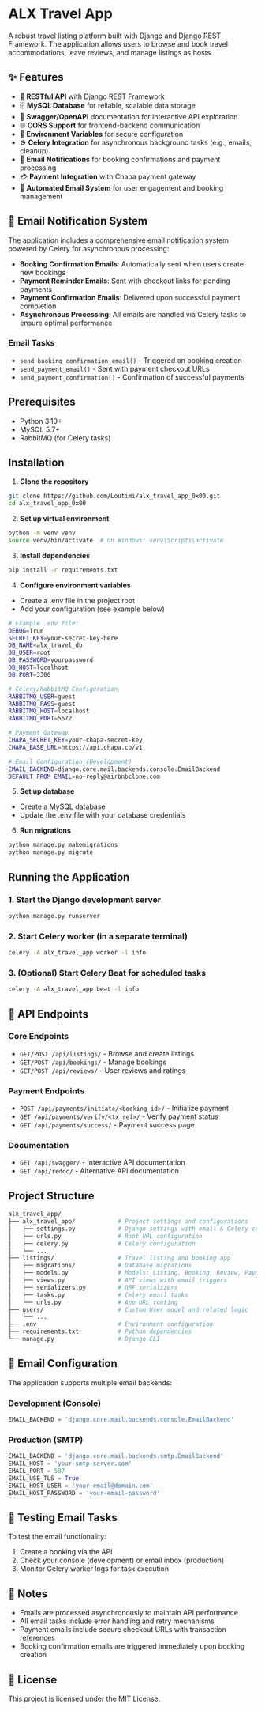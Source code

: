 # ALX Travel App

A robust travel listing platform built with Django and Django REST Framework. The application allows users to browse and book travel accommodations, leave reviews, and manage listings as hosts.

## ✨ Features

- 🔌 **RESTful API** with Django REST Framework
- 🗄️ **MySQL Database** for reliable, scalable data storage
- 📄 **Swagger/OpenAPI** documentation for interactive API exploration
- 🌐 **CORS Support** for frontend-backend communication
- 🔐 **Environment Variables** for secure configuration
- ⚙️ **Celery Integration** for asynchronous background tasks (e.g., emails, cleanup)
- 📧 **Email Notifications** for booking confirmations and payment processing
- 💳 **Payment Integration** with Chapa payment gateway
- 🔔 **Automated Email System** for user engagement and booking management

## 📧 Email Notification System

The application includes a comprehensive email notification system powered by Celery for asynchronous processing:

- **Booking Confirmation Emails**: Automatically sent when users create new bookings
- **Payment Reminder Emails**: Sent with checkout links for pending payments
- **Payment Confirmation Emails**: Delivered upon successful payment completion
- **Asynchronous Processing**: All emails are handled via Celery tasks to ensure optimal performance

### Email Tasks

- `send_booking_confirmation_email()` - Triggered on booking creation
- `send_payment_email()` - Sent with payment checkout URLs
- `send_payment_confirmation()` - Confirmation of successful payments

## Prerequisites

- Python 3.10+
- MySQL 5.7+
- RabbitMQ (for Celery tasks)

## Installation

1. **Clone the repository**
```bash
git clone https://github.com/Loutimi/alx_travel_app_0x00.git
cd alx_travel_app_0x00
```

2. **Set up virtual environment**
```bash
python -m venv venv
source venv/bin/activate  # On Windows: venv\Scripts\activate
```

3. **Install dependencies**
```bash
pip install -r requirements.txt
```

4. **Configure environment variables**

- Create a .env file in the project root
- Add your configuration (see example below)

```bash
# Example .env file:
DEBUG=True
SECRET_KEY=your-secret-key-here
DB_NAME=alx_travel_db
DB_USER=root
DB_PASSWORD=yourpassword
DB_HOST=localhost
DB_PORT=3306

# Celery/RabbitMQ Configuration
RABBITMQ_USER=guest
RABBITMQ_PASS=guest
RABBITMQ_HOST=localhost
RABBITMQ_PORT=5672

# Payment Gateway
CHAPA_SECRET_KEY=your-chapa-secret-key
CHAPA_BASE_URL=https://api.chapa.co/v1

# Email Configuration (Development)
EMAIL_BACKEND=django.core.mail.backends.console.EmailBackend
DEFAULT_FROM_EMAIL=no-reply@airbnbclone.com
```

5. **Set up database**
   
- Create a MySQL database
- Update the .env file with your database credentials

6. **Run migrations**
```bash
python manage.py makemigrations
python manage.py migrate
```

## Running the Application

### 1. Start the Django development server
```bash
python manage.py runserver
```

### 2. Start Celery worker (in a separate terminal)
```bash
celery -A alx_travel_app worker -l info
```

### 3. (Optional) Start Celery Beat for scheduled tasks
```bash
celery -A alx_travel_app beat -l info
```

## 🚀 API Endpoints

### Core Endpoints
- `GET/POST /api/listings/` - Browse and create listings
- `GET/POST /api/bookings/` - Manage bookings
- `GET/POST /api/reviews/` - User reviews and ratings

### Payment Endpoints
- `POST /api/payments/initiate/<booking_id>/` - Initialize payment
- `GET /api/payments/verify/<tx_ref>/` - Verify payment status
- `GET /api/payments/success/` - Payment success page

### Documentation
- `GET /api/swagger/` - Interactive API documentation
- `GET /api/redoc/` - Alternative API documentation

## Project Structure

```bash
alx_travel_app/
├── alx_travel_app/            # Project settings and configurations
│   ├── settings.py            # Django settings with email & Celery config
│   ├── urls.py                # Root URL configuration
│   ├── celery.py              # Celery configuration
│   └── ...
├── listings/                  # Travel listing and booking app
│   ├── migrations/            # Database migrations
│   ├── models.py              # Models: Listing, Booking, Review, Payment
│   ├── views.py               # API views with email triggers
│   ├── serializers.py         # DRF serializers
│   ├── tasks.py               # Celery email tasks
│   └── urls.py                # App URL routing
├── users/                     # Custom User model and related logic
│   └── ...
├── .env                       # Environment configuration
├── requirements.txt           # Python dependencies
└── manage.py                  # Django CLI
```

## 🔧 Email Configuration

The application supports multiple email backends:

### Development (Console)
```python
EMAIL_BACKEND = 'django.core.mail.backends.console.EmailBackend'
```

### Production (SMTP)
```python
EMAIL_BACKEND = 'django.core.mail.backends.smtp.EmailBackend'
EMAIL_HOST = 'your-smtp-server.com'
EMAIL_PORT = 587
EMAIL_USE_TLS = True
EMAIL_HOST_USER = 'your-email@domain.com'
EMAIL_HOST_PASSWORD = 'your-email-password'
```

## 🧪 Testing Email Tasks

To test the email functionality:

1. Create a booking via the API
2. Check your console (development) or email inbox (production)
3. Monitor Celery worker logs for task execution

## 📝 Notes

- Emails are processed asynchronously to maintain API performance
- All email tasks include error handling and retry mechanisms
- Payment emails include secure checkout URLs with transaction references
- Booking confirmation emails are triggered immediately upon booking creation

## 📄 License

This project is licensed under the MIT License.
